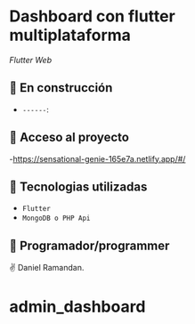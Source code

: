 # Dashboard con flutter multiplataforma
<em> Flutter Web </em>


## :hammer: En construcción
- `------`: 


## 📁 Acceso al proyecto
-https://sensational-genie-165e7a.netlify.app/#/

## :green_book: Tecnologias utilizadas
- `Flutter`
- `MongoDB o PHP Api`

## :memo: Programador/programmer
:v: Daniel Ramandan.


# admin_dashboard

